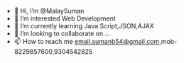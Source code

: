 - 👋 Hi, I’m @MalaySuman
- 👀 I’m interested Web Development
- 🌱 I’m currently learning Java Script,JSON,AJAX
- 💞️ I’m looking to collaborate on ...
- 📫 How to reach me email.sumanb54@gmail.com,mob-8229857600,9304542825

<!---
MalaySuman/MalaySuman is a ✨ special ✨ repository because its `README.md` (this file) appears on your GitHub profile.
You can click the Preview link to take a look at your changes.
--->
